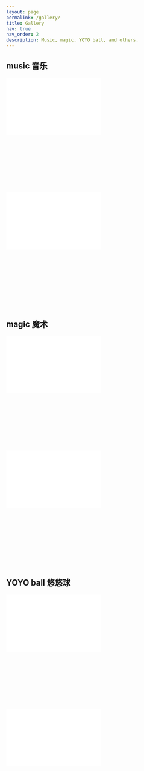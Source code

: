 ```yaml
---
layout: page
permalink: /gallery/
title: Gallery
nav: true
nav_order: 2
description: Music, magic, YOYO ball, and others.
---
```


<div class="projects">
<h2 class="category">music 音乐</h2>
<div class="row mt-3">
    <div style="position: relative; padding: 30% 45%;">
        <iframe style="position: absolute; width: 50%; height: 50%; left: 0; top: 0;" src="//player.bilibili.com/player.html?isOutside=true&aid=113977761727056&bvid=BV1dqNdeXENx&cid=28309128089&p=1&as_wide=1&high_quality=1&autoplay=0" scrolling="no" border="0" frameborder="no" framespacing="0" allowfullscreen="true"></iframe>
    </div>
    <div style="position: relative; padding: 30% 45%;">
        <iframe style="position: absolute; width: 50%; height: 50%; left: 0; top: 0;" src="//player.bilibili.com/player.html?isOutside=true&aid=113977761727056&bvid=BV1dqNdeXENx&cid=28309128089&p=1&as_wide=1&high_quality=1&autoplay=0" scrolling="no" border="0" frameborder="no" framespacing="0" allowfullscreen="true"></iframe>
</div>


<h2 class="category">magic 魔术</h2>
<div class="row mt-3">
    <div style="position: relative; padding: 30% 45%;">
	    <iframe style="position: absolute; width: 50%; height: 50%; left: 0; top: 0;" src="//player.bilibili.com/player.html?isOutside=true&aid=113977778507467&bvid=BV1RiNdeWEQF&cid=28309129312&p=1&as_wide=1&high_quality=1&autoplay=0" scrolling="no" border="0" frameborder="no" framespacing="0" allowfullscreen="true"></iframe>
    </div>
    <div style="position: relative; padding: 30% 45%;">
	    <iframe style="position: absolute; width: 50%; height: 50%; left: 0; top: 0;" src="//player.bilibili.com/player.html?isOutside=true&aid=113977778507467&bvid=BV1RiNdeWEQF&cid=28309129312&p=1&as_wide=1&high_quality=1&autoplay=0" scrolling="no" border="0" frameborder="no" framespacing="0" allowfullscreen="true"></iframe>
    </div>
</div>


<h2 class="category">YOYO ball 悠悠球</h2>
<div class="row mt-3">
    <div style="position: relative; padding: 30% 45%;">
        <iframe style="position: absolute; width: 50%; height: 50%; left: 0; top: 0;" src="//player.bilibili.com/player.html?isOutside=true&aid=1850814876&bvid=BV15W421N7Yo&cid=1447169835&p=1&as_wide=1&high_quality=1&autoplay=0" scrolling="no" frameborder="no" allowfullscreen="true"></iframe>
    </div>
    <div style="position: relative; padding: 30% 45%;">
        <iframe style="position: absolute; width: 50%; height: 50%; left: 0; top: 0;" src="//player.bilibili.com/player.html?isOutside=true&aid=1850814876&bvid=BV15W421N7Yo&cid=1447169835&p=1&as_wide=1&high_quality=1&autoplay=0" scrolling="no" frameborder="no" allowfullscreen="true"></iframe>
    </div>
</div>


</div>